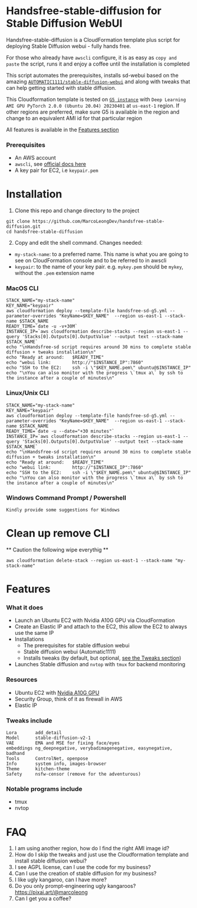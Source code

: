 # Handsfree-stable-diffusion for Stable Diffusion WebUI
Handsfree-stable-diffusion is a CloudFormation template plus script for deploying Stable Diffusion webui - fully hands free.

For those who already have `awscli` configure, it is as easy as `copy and paste` the script, runs it and enjoy a coffee until the installation is completed

This script automates the prerequisites, installs sd-webui based on the amazing [`AUTOMATIC1111/stable-diffusion-webui`](https://github.com/AUTOMATIC1111/stable-diffusion-webui) and along with tweaks that can help getting started with stable diffusion.

This Cloudformation template is tested on [`G5 instance`](https://aws.amazon.com/ec2/instance-types/g5/) with `Deep Learning AMI GPU PyTorch 2.0.0 (Ubuntu 20.04) 20230401` at `us-east-1` region. If other regions are preferred, make sure G5 is available in the region and change to an equivalent AMI id for that particular region

All features is available in the [Features section](#Features)

### Prerequisites
- An AWS account
- `awscli`, see [official docs here](https://aws.amazon.com/cli/) 
- A key pair for EC2, i.e `keypair.pem`

# Installation
1. Clone this repo and change directory to the project
```
git clone https://github.com/MarcoLeongDev/handsfree-stable-diffusion.git
cd handsfree-stable-diffusion
```
2. Copy and edit the shell command. Changes needed:
- `my-stack-name`: to a preferred name. This name is what you are going to see on CloudFormation console and to be referred to in awscli
- `keypair`: to the name of your key pair. e.g. `mykey.pem` should be `mykey`, without the `.pem` extension name

### MacOS CLI
```
STACK_NAME="my-stack-name"
KEY_NAME="keypair"
aws cloudformation deploy --template-file handsfree-sd-g5.yml --parameter-overrides "KeyName=$KEY_NAME"  --region us-east-1 --stack-name $STACK_NAME
READY_TIME=`date -u -v+30M`
INSTANCE_IP=`aws cloudformation describe-stacks --region us-east-1 --query 'Stacks[0].Outputs[0].OutputValue' --output text --stack-name $STACK_NAME` 
echo "\nHandsfree-sd script requires around 30 mins to complete stable diffusion + tweaks installation\n"
echo "Ready at around:   $READY_TIME"
echo "webui link:        http://"$INSTANCE_IP":7860"
echo "SSH to the EC2:    ssh -i \"$KEY_NAME.pem\" ubuntu@$INSTANCE_IP"
echo "\nYou can also monitor with the progress \`tmux a\` by ssh to the instance after a couple of minutes\n"
```

### Linux/Unix CLI
```
STACK_NAME="my-stack-name"
KEY_NAME="keypair"
aws cloudformation deploy --template-file handsfree-sd-g5.yml --parameter-overrides "KeyName=$KEY_NAME"  --region us-east-1 --stack-name $STACK_NAME
READY_TIME=`date -u --date="+30 minutes"`
INSTANCE_IP=`aws cloudformation describe-stacks --region us-east-1 --query 'Stacks[0].Outputs[0].OutputValue' --output text --stack-name $STACK_NAME` 
echo "\nHandsfree-sd script requires around 30 mins to complete stable diffusion + tweaks installation\n"
echo "Ready at around:   $READY_TIME"
echo "webui link:        http://"$INSTANCE_IP":7860"
echo "SSH to the EC2:    ssh -i \"$KEY_NAME.pem\" ubuntu@$INSTANCE_IP"
echo "\nYou can also monitor with the progress \`tmux a\` by ssh to the instance after a couple of minutes\n"
```
### Windows Command Prompt / Powershell
```
Kindly provide some suggestions for Windows
```

# Clean up remove CLI

** Caution the following wipe everythig **
```
aws cloudformation delete-stack --region us-east-1 --stack-name "my-stack-name"
```

# Features
### What it does
- Launch an Ubuntu EC2 with Nvidia A10G GPU via CloudFormation
- Create an Elastic IP and attach to the EC2, this allow the EC2 to always use the same IP
- Installations
  - The prerequisites for stable diffusion webui
  - Stable diffusion webui (Automatic1111)
  - Installs tweaks (by default, but optional, [see the Tweaks section](#Tweaks))
- Launches Stable diffusion and `nvtop` with `tmux` for backend monitoring

### Resources
- Ubuntu EC2 with [Nvidia A10G GPU](https://d1.awsstatic.com/product-marketing/ec2/NVIDIA_AWS_A10G_DataSheet_FINAL_02_17_2022.pdf)
- Security Group, think of it as firewall in AWS
- Elastic IP

### Tweaks include
```
Lora       add_detail
Model      stable-diffusion-v2-1
VAE        EMA and MSE for fixing face/eyes
embeddings ng_deepnegative, verybadimagenegative, easynegative, badhand
Tools      ControlNet, openpose
Info       system info, images-browser
Theme      kitchen-theme
Safety     nsfw-censor (remove for the adventurous)
```

### Notable programs include
- tmux 
- nvtop

# FAQ
1. I am using another region, how do I find the right AMI image id?
2. How do I skip the tweaks and just use the Cloudformation template and install stable diffusion webui?
3. I see AGPL license, can I use the code for my business?
4. Can I use the creation of stable diffusion for my business?
5. I like ugly kangaroo, can I have more?
6. Do you only prompt-engineering ugly kangaroos? https://pixai.art/@marcoleong
7. Can I get you a coffee?
